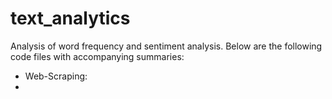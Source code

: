 # text_analytics
Analysis of word frequency and sentiment analysis. Below are the following code files with accompanying summaries:

* Web-Scraping:
* 
